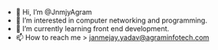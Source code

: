 - 👋 Hi, I’m @JnmjyAgram
- 👀 I’m interested in computer networking and programming.
- 🌱 I’m currently learning front end development.
- 📫 How to reach me > janmejay.yadav@agraminfotech.com

<!---
JnmjyAgram/JnmjyAgram is a ✨ special ✨ repository because its `README.md` (this file) appears on your GitHub profile.
You can click the Preview link to take a look at your changes.
--->
